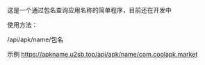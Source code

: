 这是一个通过包名查询应用名称的简单程序，目前还在开发中

使用方法：

/api/apk/name/包名

示例
https://apkname.u2sb.top/api/apk/name/com.coolapk.market
